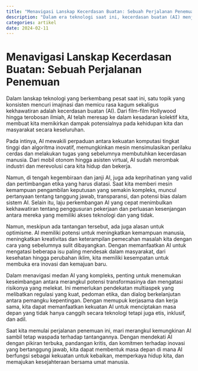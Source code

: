 ```yaml
---
title: "Menavigasi Lanskap Kecerdasan Buatan: Sebuah Perjalanan Penemuan"
description: "Dalam era teknologi saat ini, kecerdasan buatan (AI) menjadi pusat perhatian. Dalam artikel ini, kita menjelajahi bagaimana AI mengubah cara kita hidup dan bekerja. Dari potensi inovatifnya hingga tantangan etis, kita membahas bagaimana AI membentuk masa depan kita. Dengan pendekatan yang seimbang, kita dapat memanfaatkan kekuatan AI untuk kebaikan bersama sambil meminimalkan risiko yang melekat. Ayo temukan bagaimana AI menginspirasi dan memengaruhi kehidupan kita dalam perjalanan penemuan ini!"
categories: artikel
date: 2024-02-11
---
```

# Menavigasi Lanskap Kecerdasan Buatan: Sebuah Perjalanan Penemuan

Dalam lanskap teknologi yang berkembang pesat saat ini, satu topik yang konsisten mencuri imajinasi dan memicu rasa kagum sekaligus kekhawatiran adalah kecerdasan buatan (AI). Dari film-film Hollywood hingga terobosan ilmiah, AI telah meresap ke dalam kesadaran kolektif kita, membuat kita memikirkan dampak potensialnya pada kehidupan kita dan masyarakat secara keseluruhan.

Pada intinya, AI mewakili perpaduan antara kekuatan komputasi tingkat tinggi dan algoritma inovatif, memungkinkan mesin mensimulasikan perilaku cerdas dan melakukan tugas yang sebelumnya membutuhkan kecerdasan manusia. Dari mobil otonom hingga asisten virtual, AI sudah merombak industri dan merevolusi cara kita hidup dan bekerja.

Namun, di tengah kegembiraan dan janji AI, juga ada keprihatinan yang valid dan pertimbangan etika yang harus diatasi. Saat kita memberi mesin kemampuan pengambilan keputusan yang semakin kompleks, muncul pertanyaan tentang tanggung jawab, transparansi, dan potensi bias dalam sistem AI. Selain itu, laju perkembangan AI yang cepat menimbulkan kekhawatiran tentang penggusuran pekerjaan dan perluasan kesenjangan antara mereka yang memiliki akses teknologi dan yang tidak.

Namun, meskipun ada tantangan tersebut, ada juga alasan untuk optimisme. AI memiliki potensi untuk meningkatkan kemampuan manusia, meningkatkan kreativitas dan keterampilan pemecahan masalah kita dengan cara yang sebelumnya sulit dibayangkan. Dengan memanfaatkan AI untuk mengatasi beberapa isu paling mendesak dalam masyarakat, dari kesehatan hingga perubahan iklim, kita memiliki kesempatan untuk membuka era inovasi dan kemajuan baru.

Dalam menavigasi medan AI yang kompleks, penting untuk menemukan keseimbangan antara merangkul potensi transformasinya dan mengatasi risikonya yang melekat. Ini memerlukan pendekatan multiaspek yang melibatkan regulasi yang kuat, pedoman etika, dan dialog berkelanjutan antara pemangku kepentingan. Dengan memupuk kerjasama dan kerja sama, kita dapat memanfaatkan kekuatan AI untuk menciptakan masa depan yang tidak hanya canggih secara teknologi tetapi juga etis, inklusif, dan adil.

Saat kita memulai perjalanan penemuan ini, mari merangkul kemungkinan AI sambil tetap waspada terhadap tantangannya. Dengan mendekati AI dengan pikiran terbuka, pandangan kritis, dan komitmen terhadap inovasi yang bertanggung jawab, kita dapat membentuk masa depan di mana AI berfungsi sebagai kekuatan untuk kebaikan, memperkaya hidup kita, dan memajukan kesejahteraan bersama umat manusia.
